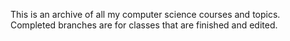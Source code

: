 This is an archive of all my computer science courses and topics. Completed branches are for classes that are finished and edited. 

